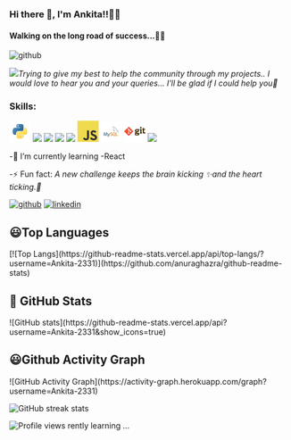 ### Hi there 👋, I'm Ankita!!👩‍💻
#### Walking on the long road of success...💚😄
![github](https://media.giphy.com/media/fwbZnTftCXVocKzfxR/giphy.gif)

<img src="https://media.giphy.com/media/LkkXEHxadsaUzzH9Cu/giphy.gif"  width="70">*Trying to give my best to help the community through my projects..
I would love to hear you and your queries... I'll be glad if I could help you🤗*

### **Skills:**
<code><img height="38" src="https://raw.githubusercontent.com/github/explore/80688e429a7d4ef2fca1e82350fe8e3517d3494d/topics/python/python.png"></code>
<code><img height="38" src="https://user-images.githubusercontent.com/56729873/91666041-81a3eb00-eb17-11ea-8142-a049c30b3083.png"></code>
<code><img height="38" src="https://user-images.githubusercontent.com/56729873/91666227-ba908f80-eb18-11ea-9118-fdc1a845195b.png"></code>
<code><img height="38" src="https://user-images.githubusercontent.com/56729873/91666238-ced48c80-eb18-11ea-8279-66d4fbc90cc3.png"></code>
<code><img height="38" src="https://user-images.githubusercontent.com/56729873/91666250-e14ec600-eb18-11ea-81e4-59f2a65ff0aa.png"></code>
<code><img height="38" src="https://raw.githubusercontent.com/github/explore/80688e429a7d4ef2fca1e82350fe8e3517d3494d/topics/javascript/javascript.png" margin-top="10px"></code>
<code><img height="38" src="https://raw.githubusercontent.com/github/explore/80688e429a7d4ef2fca1e82350fe8e3517d3494d/topics/mysql/mysql.png"></code>
<code><img height="38" src="https://raw.githubusercontent.com/github/explore/80688e429a7d4ef2fca1e82350fe8e3517d3494d/topics/git/git.png"></code>
<code><img height="38" src="https://cdn.worldvectorlogo.com/logos/oracle-2.svg"></code><br>


-🌱 I’m currently learning -React

-⚡ Fun fact: *A new challenge keeps the brain kicking ✨and the heart ticking.💖*


[<img src='https://cdn.jsdelivr.net/npm/simple-icons@3.0.1/icons/github.svg' alt='github' height='40'>](https://github.com/Ankita-2331)  [<img src='https://cdn.jsdelivr.net/npm/simple-icons@3.0.1/icons/linkedin.svg' alt='linkedin' height='40'>](https://www.linkedin.com/in/ankita-kamboj-56936b19b/)  
<h2>😃Top Languages</h2>
[![Top Langs](https://github-readme-stats.vercel.app/api/top-langs/?username=Ankita-2331)](https://github.com/anuraghazra/github-readme-stats)
<h2>👀 GitHub Stats</h2>
![GitHub stats](https://github-readme-stats.vercel.app/api?username=Ankita-2331&show_icons=true)  
<h2>😃Github Activity Graph</h2>
![GitHub Activity Graph](https://activity-graph.herokuapp.com/graph?username=Ankita-2331)  

![GitHub streak stats](https://github-readme-streak-stats.herokuapp.com/?user=Ankita-2331)  

![Profile views](https://gpvc.arturio.dev/Ankita-2331)  rently learning ...

